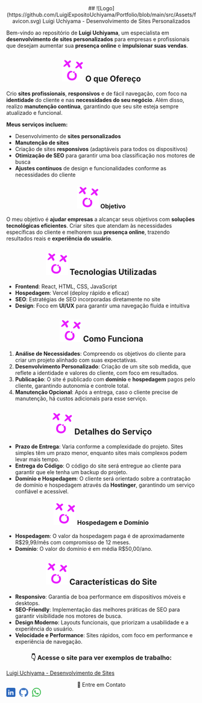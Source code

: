<div align="center">
  ## ![Logo](https://github.com/LuigiExpositoUchiyama/Portfolio/blob/main/src/Assets/favicon.svg) Luigi Uchiyama - Desenvolvimento de Sites Personalizados
</div>

Bem-vindo ao repositório de **Luigi Uchiyama**, um especialista em **desenvolvimento de sites personalizados** para empresas e profissionais que desejam aumentar sua **presença online** e **impulsionar suas vendas**.

## <div align="center">![Logo](https://github.com/LuigiExpositoUchiyama/Portfolio/blob/main/src/Assets/favicon.svg) O que Ofereço</div>

Crio **sites profissionais**, **responsivos** e de fácil navegação, com foco na **identidade** do cliente e nas **necessidades do seu negócio**. Além disso, realizo **manutenção contínua**, garantindo que seu site esteja sempre atualizado e funcional.

**Meus serviços incluem:**

- Desenvolvimento de **sites personalizados**
- **Manutenção de sites**
- Criação de sites **responsivos** (adaptáveis para todos os dispositivos)
- **Otimização de SEO** para garantir uma boa classificação nos motores de busca
- **Ajustes contínuos** de design e funcionalidades conforme as necessidades do cliente

### <div align="center">![Logo](https://github.com/LuigiExpositoUchiyama/Portfolio/blob/main/src/Assets/favicon.svg) Objetivo</div>

O meu objetivo é **ajudar empresas** a alcançar seus objetivos com **soluções tecnológicas eficientes**. Criar sites que atendam às necessidades específicas do cliente e melhorem sua **presença online**, trazendo resultados reais e **experiência do usuário**.

## <div align="center">![Logo](https://github.com/LuigiExpositoUchiyama/Portfolio/blob/main/src/Assets/favicon.svg) Tecnologias Utilizadas</div>

- **Frontend**: React, HTML, CSS, JavaScript
- **Hospedagem**: Vercel (deploy rápido e eficaz)
- **SEO**: Estratégias de SEO incorporadas diretamente no site
- **Design**: Foco em **UI/UX** para garantir uma navegação fluída e intuitiva

## <div align="center">![Logo](https://github.com/LuigiExpositoUchiyama/Portfolio/blob/main/src/Assets/favicon.svg) Como Funciona</div>

1. **Análise de Necessidades**: Compreendo os objetivos do cliente para criar um projeto alinhado com suas expectativas.
2. **Desenvolvimento Personalizado**: Criação de um site sob medida, que reflete a identidade e valores do cliente, com foco em resultados.
3. **Publicação**: O site é publicado com **domínio** e **hospedagem** pagos pelo cliente, garantindo autonomia e controle total.
4. **Manutenção Opcional**: Após a entrega, caso o cliente precise de manutenção, há custos adicionais para esse serviço.

## <div align="center">![Logo](https://github.com/LuigiExpositoUchiyama/Portfolio/blob/main/src/Assets/favicon.svg) Detalhes do Serviço</div>

- **Prazo de Entrega**: Varia conforme a complexidade do projeto. Sites simples têm um prazo menor, enquanto sites mais complexos podem levar mais tempo.
- **Entrega do Código**: O código do site será entregue ao cliente para garantir que ele tenha um backup do projeto.
- **Domínio e Hospedagem**: O cliente será orientado sobre a contratação de domínio e hospedagem através da **Hostinger**, garantindo um serviço confiável e acessível.

### <div align="center">![Logo](https://github.com/LuigiExpositoUchiyama/Portfolio/blob/main/src/Assets/favicon.svg) Hospedagem e Domínio</div>

- **Hospedagem**: O valor da hospedagem paga é de aproximadamente R$29,99/mês com compromisso de 12 meses.
- **Domínio**: O valor do domínio é em média R$50,00/ano.

## <div align="center">![Logo](https://github.com/LuigiExpositoUchiyama/Portfolio/blob/main/src/Assets/favicon.svg) Características do Site</div>

- **Responsivo**: Garantia de boa performance em dispositivos móveis e desktops.
- **SEO-Friendly**: Implementação das melhores práticas de SEO para garantir visibilidade nos motores de busca.
- **Design Moderno**: Layouts funcionais, que priorizam a usabilidade e a experiência do usuário.
- **Velocidade e Performance**: Sites rápidos, com foco em performance e experiência de navegação.

### <div align="center">👇 Acesse o site para ver exemplos de trabalho:</div>

[Luigi Uchiyama - Desenvolvimento de Sites](https://luigiuchiyama.com) <!-- Substitua pelo link real -->

<div align="center">
  📩 Entre em Contato
</div>

<div align="center" style="display: flex; gap: 10px;">
  <a href="https://www.linkedin.com/in/luigi-uchiyama/">
    <img src="https://github.com/LuigiExpositoUchiyama/Portfolio/blob/main/src/Assets/linkedin%202.0.svg" width="24" height="24">
  </a>
  <a href="https://github.com/LuigiExpositoUchiyama">
    <img src="https://github.com/LuigiExpositoUchiyama/Portfolio/blob/main/src/Assets/Github2.svg" width="24" height="24">
  </a>
  <a href="https://wa.me/5511957047874">
    <img src="https://github.com/LuigiExpositoUchiyama/Portfolio/blob/main/src/Assets/wpp.svg" width="24" height="24">
  </a>
</div>
